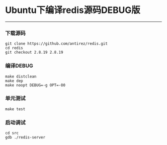 # Ubuntu下编译redis源码DEBUG版

---
### 下载源码

```
git clone https://github.com/antirez/redis.git
cd redis
git checkout 2.8.19 2.8.19
```
### 编译DEBUG

```
make distclean
make dep
make noopt DEBUG=-g OPT=-O0
```

### 单元测试
```
make test
```

### 启动调试

```
cd src
gdb ./redis-server
```


